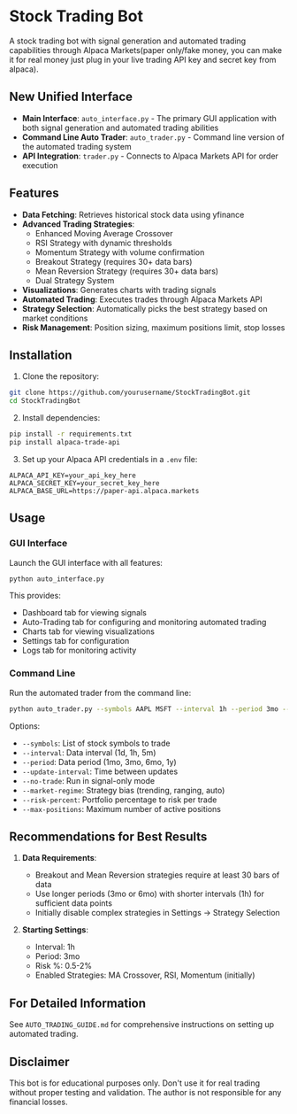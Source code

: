 # Stock Trading Bot

A stock trading bot with signal generation and automated trading capabilities through Alpaca Markets(paper only/fake money, you can make it for real money just plug in your live trading API key and secret key from alpaca).

## New Unified Interface


- **Main Interface**: `auto_interface.py` - The primary GUI application with both signal generation and automated trading abilities
- **Command Line Auto Trader**: `auto_trader.py` - Command line version of the automated trading system
- **API Integration**: `trader.py` - Connects to Alpaca Markets API for order execution


## Features

- **Data Fetching**: Retrieves historical stock data using yfinance
- **Advanced Trading Strategies**: 
  - Enhanced Moving Average Crossover
  - RSI Strategy with dynamic thresholds
  - Momentum Strategy with volume confirmation
  - Breakout Strategy (requires 30+ data bars)
  - Mean Reversion Strategy (requires 30+ data bars)
  - Dual Strategy System
- **Visualizations**: Generates charts with trading signals
- **Automated Trading**: Executes trades through Alpaca Markets API
- **Strategy Selection**: Automatically picks the best strategy based on market conditions
- **Risk Management**: Position sizing, maximum positions limit, stop losses

## Installation

1. Clone the repository:
```bash
git clone https://github.com/yourusername/StockTradingBot.git
cd StockTradingBot
```

2. Install dependencies:
```bash
pip install -r requirements.txt
pip install alpaca-trade-api
```

3. Set up your Alpaca API credentials in a `.env` file:
```
ALPACA_API_KEY=your_api_key_here
ALPACA_SECRET_KEY=your_secret_key_here
ALPACA_BASE_URL=https://paper-api.alpaca.markets
```

## Usage

### GUI Interface

Launch the GUI interface with all features:
```bash
python auto_interface.py
```

This provides:
- Dashboard tab for viewing signals
- Auto-Trading tab for configuring and monitoring automated trading
- Charts tab for viewing visualizations
- Settings tab for configuration
- Logs tab for monitoring activity

### Command Line

Run the automated trader from the command line:
```bash
python auto_trader.py --symbols AAPL MSFT --interval 1h --period 3mo --market-regime auto
```

Options:
- `--symbols`: List of stock symbols to trade
- `--interval`: Data interval (1d, 1h, 5m)
- `--period`: Data period (1mo, 3mo, 6mo, 1y)
- `--update-interval`: Time between updates
- `--no-trade`: Run in signal-only mode
- `--market-regime`: Strategy bias (trending, ranging, auto)
- `--risk-percent`: Portfolio percentage to risk per trade
- `--max-positions`: Maximum number of active positions

## Recommendations for Best Results

1. **Data Requirements**:
   - Breakout and Mean Reversion strategies require at least 30 bars of data
   - Use longer periods (3mo or 6mo) with shorter intervals (1h) for sufficient data points
   - Initially disable complex strategies in Settings → Strategy Selection

2. **Starting Settings**:
   - Interval: 1h
   - Period: 3mo
   - Risk %: 0.5-2%
   - Enabled Strategies: MA Crossover, RSI, Momentum (initially)

## For Detailed Information

See `AUTO_TRADING_GUIDE.md` for comprehensive instructions on setting up automated trading.

## Disclaimer

This bot is for educational purposes only. Don't use it for real trading without proper testing and validation. The author is not responsible for any financial losses.
